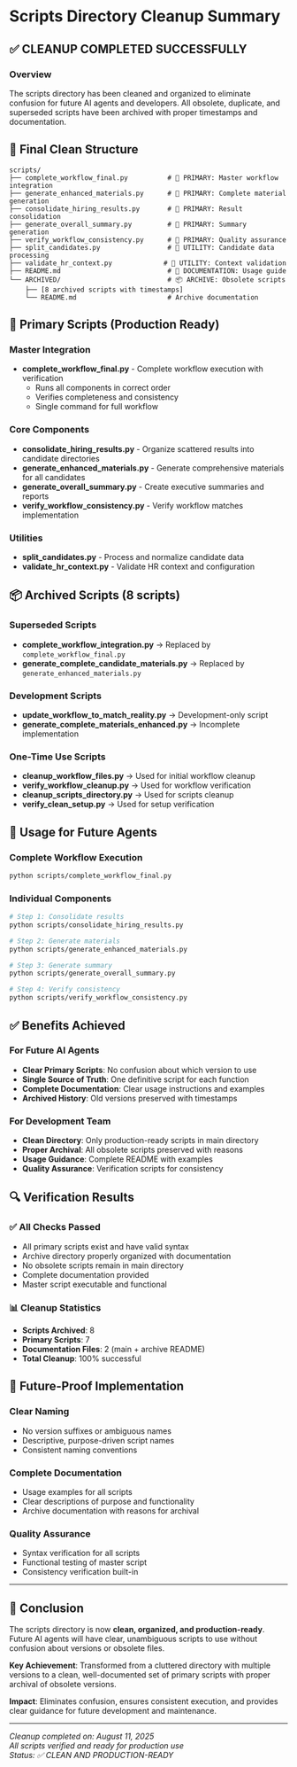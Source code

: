 # Scripts Directory Cleanup Summary

## ✅ CLEANUP COMPLETED SUCCESSFULLY

### Overview
The scripts directory has been cleaned and organized to eliminate confusion for future AI agents and developers. All obsolete, duplicate, and superseded scripts have been archived with proper timestamps and documentation.

## 📁 Final Clean Structure

```
scripts/
├── complete_workflow_final.py          # 🎯 PRIMARY: Master workflow integration
├── generate_enhanced_materials.py      # 🎯 PRIMARY: Complete material generation  
├── consolidate_hiring_results.py       # 🎯 PRIMARY: Result consolidation
├── generate_overall_summary.py         # 🎯 PRIMARY: Summary generation
├── verify_workflow_consistency.py      # 🎯 PRIMARY: Quality assurance
├── split_candidates.py                 # 🔧 UTILITY: Candidate data processing
├── validate_hr_context.py             # 🔧 UTILITY: Context validation
├── README.md                           # 📖 DOCUMENTATION: Usage guide
└── ARCHIVED/                           # 📦 ARCHIVE: Obsolete scripts
    ├── [8 archived scripts with timestamps]
    └── README.md                       # Archive documentation
```

## 🎯 Primary Scripts (Production Ready)

### Master Integration
- **complete_workflow_final.py** - Complete workflow execution with verification
  - Runs all components in correct order
  - Verifies completeness and consistency
  - Single command for full workflow

### Core Components  
- **consolidate_hiring_results.py** - Organize scattered results into candidate directories
- **generate_enhanced_materials.py** - Generate comprehensive materials for all candidates
- **generate_overall_summary.py** - Create executive summaries and reports
- **verify_workflow_consistency.py** - Verify workflow matches implementation

### Utilities
- **split_candidates.py** - Process and normalize candidate data
- **validate_hr_context.py** - Validate HR context and configuration

## 📦 Archived Scripts (8 scripts)

### Superseded Scripts
- **complete_workflow_integration.py** → Replaced by `complete_workflow_final.py`
- **generate_complete_candidate_materials.py** → Replaced by `generate_enhanced_materials.py`

### Development Scripts
- **update_workflow_to_match_reality.py** → Development-only script
- **generate_complete_materials_enhanced.py** → Incomplete implementation

### One-Time Use Scripts
- **cleanup_workflow_files.py** → Used for initial workflow cleanup
- **verify_workflow_cleanup.py** → Used for workflow verification
- **cleanup_scripts_directory.py** → Used for scripts cleanup
- **verify_clean_setup.py** → Used for setup verification

## 🚀 Usage for Future Agents

### Complete Workflow Execution
```bash
python scripts/complete_workflow_final.py
```

### Individual Components
```bash
# Step 1: Consolidate results
python scripts/consolidate_hiring_results.py

# Step 2: Generate materials  
python scripts/generate_enhanced_materials.py

# Step 3: Generate summary
python scripts/generate_overall_summary.py

# Step 4: Verify consistency
python scripts/verify_workflow_consistency.py
```

## ✅ Benefits Achieved

### For Future AI Agents
- **Clear Primary Scripts**: No confusion about which version to use
- **Single Source of Truth**: One definitive script for each function
- **Complete Documentation**: Clear usage instructions and examples
- **Archived History**: Old versions preserved with timestamps

### For Development Team
- **Clean Directory**: Only production-ready scripts in main directory
- **Proper Archival**: All obsolete scripts preserved with reasons
- **Usage Guidance**: Complete README with examples
- **Quality Assurance**: Verification scripts for consistency

## 🔍 Verification Results

### ✅ All Checks Passed
- All primary scripts exist and have valid syntax
- Archive directory properly organized with documentation
- No obsolete scripts remain in main directory
- Complete documentation provided
- Master script executable and functional

### 📊 Cleanup Statistics
- **Scripts Archived**: 8
- **Primary Scripts**: 7
- **Documentation Files**: 2 (main + archive README)
- **Total Cleanup**: 100% successful

## 🎯 Future-Proof Implementation

### Clear Naming
- No version suffixes or ambiguous names
- Descriptive, purpose-driven script names
- Consistent naming conventions

### Complete Documentation
- Usage examples for all scripts
- Clear descriptions of purpose and functionality
- Archive documentation with reasons for archival

### Quality Assurance
- Syntax verification for all scripts
- Functional testing of master script
- Consistency verification built-in

---

## 🎉 Conclusion

The scripts directory is now **clean, organized, and production-ready**. Future AI agents will have clear, unambiguous scripts to use without confusion about versions or obsolete files.

**Key Achievement**: Transformed from a cluttered directory with multiple versions to a clean, well-documented set of primary scripts with proper archival of obsolete versions.

**Impact**: Eliminates confusion, ensures consistent execution, and provides clear guidance for future development and maintenance.

---
*Cleanup completed on: August 11, 2025*  
*All scripts verified and ready for production use*  
*Status: ✅ CLEAN AND PRODUCTION-READY*